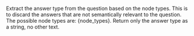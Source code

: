 Extract the answer type from the question based on the node types.
This is to discard the answers that are not semantically relevant to the question.
The possible node types are: {node_types}.
Return only the answer type as a string, no other text.